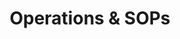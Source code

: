﻿---
title: "Operations & SOPs"
summary: "Standard procedures and operational guides."
weight: 30
---

